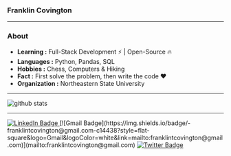 ### Franklin Covington 
---------------------------------------------------------------------------------------------------------------------------------------------------------------------------------
### About

-  **Learning :** Full-Stack Development :zap: | Open-Source :fire:	
-  **Languages :** Python, Pandas, SQL
-  **Hobbies :** Chess, Computers & Hiking 
-  **Fact :** First solve the problem, then write the code :heart: 
-  **Organization :** Northeastern State University

---------------------------------------------------------------------------------------------------------------------------------------------------------------------------------

![github stats](https://github-readme-stats.vercel.app/api?username=FrankieBoyC&show_icons=true)

---------------------------------------------------------------------------------------------------------------------------------------------------------------------------------
<div id="badges">
  <a href="https://www.linkedin.com/in/franklintcovington/">
    <img src="https://img.shields.io/badge/LinkedIn-blue?style=for-the-badge&logo=linkedin&logoColor=white" alt="LinkedIn Badge"/>
  </a>
  [![Gmail Badge](https://img.shields.io/badge/-franklintcovington@gmail.com-c14438?style=flat-square&logo=Gmail&logoColor=white&link=mailto:franklintcovington@gmail.com)](mailto:franklintcovington@gmail.com)
  <a href="your-twitter-URL">
    <img src="https://img.shields.io/badge/Twitter-blue?style=for-the-badge&logo=twitter&logoColor=white" alt="Twitter Badge"/>
  </a>
</div>

